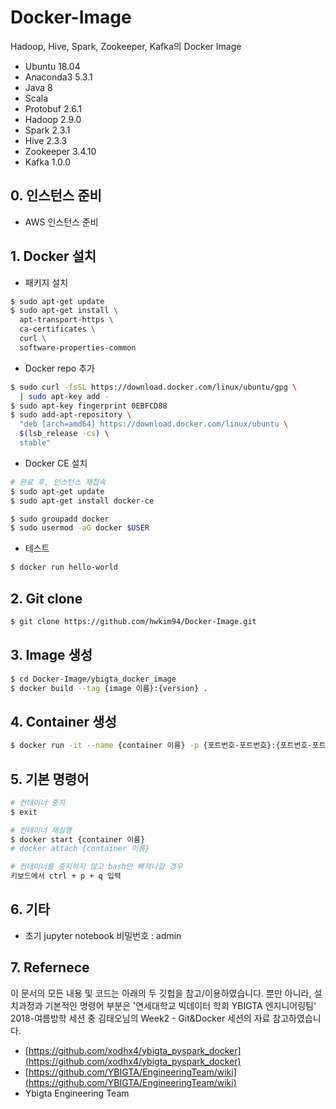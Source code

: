 # Docker-Image
Hadoop, Hive, Spark, Zookeeper, Kafka의 Docker Image
- Ubuntu 18.04
- Anaconda3 5.3.1
- Java 8
- Scala
- Protobuf 2.6.1
- Hadoop 2.9.0
- Spark 2.3.1
- Hive 2.3.3
- Zookeeper 3.4.10
- Kafka 1.0.0

## 0. 인스턴스 준비
- AWS 인스턴스 준비

## 1. Docker 설치

- 패키지 설치
```bash
$ sudo apt-get update
$ sudo apt-get install \
  apt-transport-https \
  ca-certificates \
  curl \
  software-properties-common
```

- Docker repo 추가
```bash
$ sudo curl -fsSL https://download.docker.com/linux/ubuntu/gpg \
  | sudo apt-key add -
$ sudo apt-key fingerprint 0EBFCD88
$ sudo add-apt-repository \
  "deb [arch=amd64] https://download.docker.com/linux/ubuntu \
  $(lsb_release -cs) \
  stable"
```

- Docker CE 설치
```bash
# 완료 후, 인스턴스 재접속
$ sudo apt-get update
$ sudo apt-get install docker-ce

$ sudo groupadd docker
$ sudo usermod -aG docker $USER
```

- 테스트
```bash
$ docker run hello-world
```

## 2. Git clone
```bash
$ git clone https://github.com/hwkim94/Docker-Image.git
```

## 3. Image 생성
```bash
$ cd Docker-Image/ybigta_docker_image
$ docker build --tag {image 이름}:{version} .
```

## 4. Container 생성
```bash
$ docker run -it --name {container 이름} -p {포트번호-포트번호}:{포트번호-포트번호} -v ~/workspace:/root/workspace {image 이름}:{version}
```

## 5. 기본 명령어  
```bash
# 컨테이너 중지
$ exit

# 컨테이너 재실행
$ docker start {container 이름}
# docker attach {container 이름}

# 컨테이너를 중지하지 않고 bash만 빠져나갈 경우
키보드에서 ctrl + p + q 입력
```

## 6. 기타
- 초기 jupyter notebook 비밀번호 : admin


## 7. Refernece
이 문서의 모든 내용 및 코드는 아래의 두 깃헙을 참고/이용하였습니다. 뿐만 아니라, 설치과정과 기본적인 명령어 부분은 '연세대학교 빅데이터 학회 YBIGTA 엔지니어링팀' 2018-여름방학 세션 중 김태오님의 Week2 - Git&Docker 세션의 자료 참고하였습니다. 

- [https://github.com/xodhx4/ybigta_pyspark_docker](https://github.com/xodhx4/ybigta_pyspark_docker)
- [https://github.com/YBIGTA/EngineeringTeam/wiki](https://github.com/YBIGTA/EngineeringTeam/wiki)
- Ybigta Engineering Team



